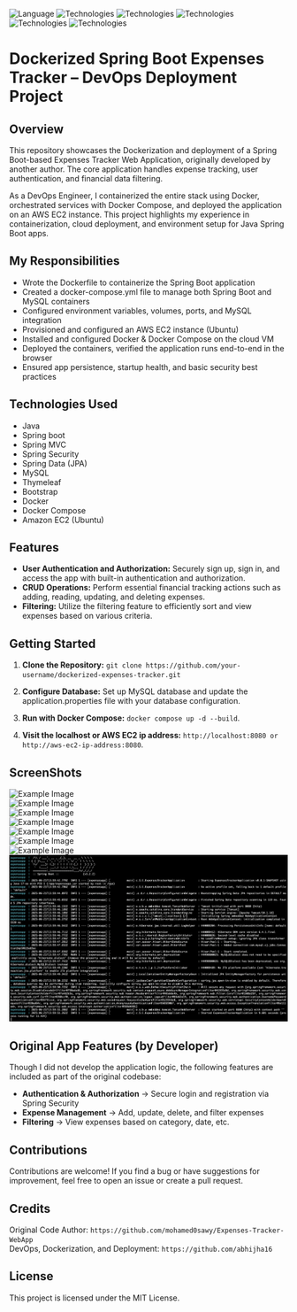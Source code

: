 ![Language](https://img.shields.io/badge/language-Java%20-blue.svg)
![Technologies](https://img.shields.io/badge/technologies-Spring_boot%20-green.svg)
![Technologies](https://img.shields.io/badge/technologies-Spring_MVC%20-green.svg)
![Technologies](https://img.shields.io/badge/technologies-Spring_Security%20-green.svg)
![Technologies](https://img.shields.io/badge/technologies-Spring_Data_jpa%20-green.svg)
![Technologies](https://img.shields.io/badge/technologies-Thymeleaf_&_Bootstrap%20-purple.svg)

# Dockerized Spring Boot Expenses Tracker – DevOps Deployment Project
## Overview
This repository showcases the Dockerization and deployment of a Spring Boot-based Expenses Tracker Web Application, originally developed by another author. The core application handles expense tracking, user authentication, and financial data filtering.

As a DevOps Engineer, I containerized the entire stack using Docker, orchestrated services with Docker Compose, and deployed the application on an AWS EC2 instance. This project highlights my experience in containerization, cloud deployment, and environment setup for Java Spring Boot apps.

## My Responsibilities
- Wrote the Dockerfile to containerize the Spring Boot application
- Created a docker-compose.yml file to manage both Spring Boot and MySQL containers
- Configured environment variables, volumes, ports, and MySQL integration
- Provisioned and configured an AWS EC2 instance (Ubuntu)
- Installed and configured Docker & Docker Compose on the cloud VM
- Deployed the containers, verified the application runs end-to-end in the browser
- Ensured app persistence, startup health, and basic security best practices

## Technologies Used
- Java
- Spring boot
- Spring MVC
- Spring Security
- Spring Data (JPA)
- MySQL
- Thymeleaf
- Bootstrap
- Docker
- Docker Compose
- Amazon EC2 (Ubuntu)

## Features
- **User Authentication and Authorization:** Securely sign up, sign in, and access the app with built-in authentication and authorization.
- **CRUD Operations:** Perform essential financial tracking actions such as adding, reading, updating, and deleting expenses.
- **Filtering:** Utilize the filtering feature to efficiently sort and view expenses based on various criteria.

## Getting Started
1. **Clone the Repository:**
`git clone https://github.com/your-username/dockerized-expenses-tracker.git`

2. **Configure Database:**
Set up MySQL database and update the application.properties file with your database configuration.

3. **Run with Docker Compose:**
   `docker compose up -d --build`.

4. **Visit the localhost or AWS EC2 ip address:**
`http://localhost:8080 or http://aws-ec2-ip-address:8080`.

## ScreenShots
![Example Image](screenshots/1.png) <br>
![Example Image](screenshots/2-2.png) <br>
![Example Image](screenshots/3-3.png) <br>
![Example Image](screenshots/4-4.png) <br>
![Example Image](screenshots/5-5.png) <br>
![Example Image](screenshots/6-6.png) <br>
![Example Image](screenshots/7.png) <br>
![Example Image](screenshots/8.png) <br>

## Original App Features (by Developer)
Though I did not develop the application logic, the following features are included as part of the original codebase:
- **Authentication & Authorization** -> Secure login and registration via Spring Security
- **Expense Management** -> Add, update, delete, and filter expenses
- **Filtering** -> View expenses based on category, date, etc.

## Contributions
Contributions are welcome! If you find a bug or have suggestions for improvement, feel free to open an issue or create a pull request.

## Credits
Original Code Author: `https://github.com/mohamed0sawy/Expenses-Tracker-WebApp`             
DevOps, Dockerization, and Deployment: `https://github.com/abhijha16`

## License
This project is licensed under the MIT License.
